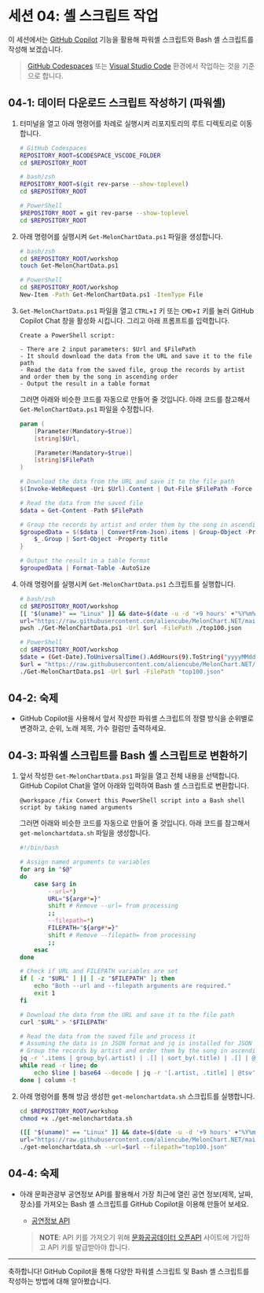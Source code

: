 # 세션 04: 셸 스크립트 작업

이 세션에서는 [GitHub Copilot](https://docs.github.com/ko/copilot/overview-of-github-copilot/about-github-copilot-business) 기능을 활용해 파워셸 스크립트와 Bash 셸 스크립트를 작성해 보겠습니다.

> [GitHub Codespaces](https://docs.github.com/ko/codespaces/overview) 또는 [Visual Studio Code](https://code.visualstudio.com/?WT.mc_id=dotnet-121695-juyoo) 환경에서 작업하는 것을 기준으로 합니다.

## 04-1: 데이터 다운로드 스크립트 작성하기 (파워셸)

1. 터미널을 열고 아래 명령어를 차례로 실행시켜 리포지토리의 루트 디렉토리로 이동합니다.

    ```bash
    # GitHub Codespaces
    REPOSITORY_ROOT=$CODESPACE_VSCODE_FOLDER
    cd $REPOSITORY_ROOT

    # bash/zsh
    REPOSITORY_ROOT=$(git rev-parse --show-toplevel)
    cd $REPOSITORY_ROOT

    # PowerShell
    $REPOSITORY_ROOT = git rev-parse --show-toplevel
    cd $REPOSITORY_ROOT
    ```

1. 아래 명령어를 실행시켜 `Get-MelonChartData.ps1` 파일을 생성합니다.

    ```bash
    # bash/zsh
    cd $REPOSITORY_ROOT/workshop
    touch Get-MelonChartData.ps1

    # PowerShell
    cd $REPOSITORY_ROOT/workshop
    New-Item -Path Get-MelonChartData.ps1 -ItemType File
    ```

1. `Get-MelonChartData.ps1` 파일을 열고 `CTRL`+`I` 키 또는 `CMD`+`I` 키를 눌러 GitHub Copilot Chat 창을 활성화 시킵니다. 그리고 아래 프롬프트를 입력합니다.

    ```text
    Create a PowerShell script:
    
    - There are 2 input parameters: $Url and $FilePath
    - It should download the data from the URL and save it to the file path
    - Read the data from the saved file, group the records by artist and order them by the song in ascending order
    - Output the result in a table format
    ```

   그러면 아래와 비슷한 코드를 자동으로 만들어 줄 것입니다. 아래 코드를 참고해서 `Get-MelonChartData.ps1` 파일을 수정합니다.

    ```powershell
    param (
        [Parameter(Mandatory=$true)]
        [string]$Url,
    
        [Parameter(Mandatory=$true)]
        [string]$FilePath
    )
    
    # Download the data from the URL and save it to the file path
    $(Invoke-WebRequest -Uri $Url).Content | Out-File $FilePath -Force
    
    # Read the data from the saved file
    $data = Get-Content -Path $FilePath
    
    # Group the records by artist and order them by the song in ascending order
    $groupedData = $($data | ConvertFrom-Json).items | Group-Object -Property artist | ForEach-Object {
        $_.Group | Sort-Object -Property title
    }
    
    # Output the result in a table format
    $groupedData | Format-Table -AutoSize
    ```

1. 아래 명령어를 실행시켜 `Get-MelonChartData.ps1` 스크립트를 실행합니다.

    ```bash
    # bash/zsh
    cd $REPOSITORY_ROOT/workshop
    [[ "$(uname)" == "Linux" ]] && date=$(date -u -d '+9 hours' +"%Y%m%d") || [[ "$(uname)" == "Darwin" ]] && date=$(date -u -v+9H +"%Y%m%d")
    url="https://raw.githubusercontent.com/aliencube/MelonChart.NET/main/data/top100-$date.json"
    pwsh ./Get-MelonChartData.ps1 -Url $url -FilePath ./top100.json

    # PowerShell
    cd $REPOSITORY_ROOT/workshop
    $date = (Get-Date).ToUniversalTime().AddHours(9).ToString("yyyyMMdd")
    $url = "https://raw.githubusercontent.com/aliencube/MelonChart.NET/main/data/top100-$date.json"
    ./Get-MelonChartData.ps1 -Url $url -FilePath "top100.json"
    ```

## 04-2: 숙제

- GitHub Copilot을 사용해서 앞서 작성한 파워셸 스크립트의 정렬 방식을 순위별로 변경하고, 순위, 노래 제목, 가수 컬럼만 출력하세요.

## 04-3: 파워셸 스크립트를 Bash 셸 스크립트로 변환하기

1. 앞서 작성한 `Get-MelonChartData.ps1` 파일을 열고 전체 내용을 선택합니다. GitHub Copilot Chat을 열어 아래와 입력하여 Bash 셸 스크립트로 변환합니다.

    ```text
    @workspace /fix Convert this PowerShell script into a Bash shell script by taking named arguments
    ```

   그러면 아래와 비슷한 코드를 자동으로 만들어 줄 것입니다. 아래 코드를 참고해서 `get-melonchartdata.sh` 파일을 생성합니다.

    ```bash
    #!/bin/bash
    
    # Assign named arguments to variables
    for arg in "$@"
    do
        case $arg in
            --url=*)
            URL="${arg#*=}"
            shift # Remove --url= from processing
            ;;
            --filepath=*)
            FILEPATH="${arg#*=}"
            shift # Remove --filepath= from processing
            ;;
        esac
    done
    
    # Check if URL and FILEPATH variables are set
    if [ -z "$URL" ] || [ -z "$FILEPATH" ]; then
        echo "Both --url and --filepath arguments are required."
        exit 1
    fi
    
    # Download the data from the URL and save it to the file path
    curl "$URL" > "$FILEPATH"
    
    # Read the data from the saved file and process it
    # Assuming the data is in JSON format and jq is installed for JSON processing
    # Group the records by artist and order them by the song in ascending order
    jq -r '.items | group_by(.artist) | .[] | sort_by(.title) | .[] | @base64' "$FILEPATH" |
    while read -r line; do
        echo $line | base64 --decode | jq -r '[.artist, .title] | @tsv'
    done | column -t
    ```

1. 아래 명령어를 통해 방금 생성한 `get-melonchartdata.sh` 스크립트를 실행합니다.

    ```bash
    cd $REPOSITORY_ROOT/workshop
    chmod +x ./get-melonchartdata.sh

    ([[ "$(uname)" == "Linux" ]] && date=$(date -u -d '+9 hours' +"%Y%m%d")) || ([[ "$(uname)" == "Darwin" ]] && date=$(date -u -v+9H +"%Y%m%d"))
    url="https://raw.githubusercontent.com/aliencube/MelonChart.NET/main/data/top100-$date.json"
    ./get-melonchartdata.sh --url=$url --filepath="top100.json"
    ```

## 04-4: 숙제

- 아래 문화관광부 공연정보 API를 활용해서 가장 최근에 열린 공연 정보(제목, 날짜, 장소)를 가져오는 Bash 셸 스크립트를 GitHub Copilot을 이용해 만들어 보세요.
  - [공연정보 API](https://www.culture.go.kr/data/openapi/openapiView.do?id=597)

  > **NOTE**: API 키를 가져오기 위해 [문화공공데이터 오픈API](https://www.culture.go.kr/data/page/guide/openapiGuide.do) 사이트에 가입하고 API 키를 발급받아야 합니다.

---

축하합니다! GitHub Copilot을 통해 다양한 파워셸 스크립트 및 Bash 셸 스크립트를 작성하는 방법에 대해 알아봤습니다.
